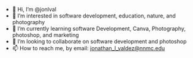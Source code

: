 - 👋 Hi, I’m @jonlval
- 👀 I’m interested in software development, education, nature, and photography
- 🌱 I’m currently learning software Development, Canva, Photography, photoshop, and marketing
- 💞️ I’m looking to collaborate on software development and photoshop
- 📫 How to reach me, by email: jonathan_l_valdez@nnmc.edu

<!---
jonlval/jonlval is a ✨ special ✨ repository because its `README.md` (this file) appears on your GitHub profile.
You can click the Preview link to take a look at your changes.
--->

